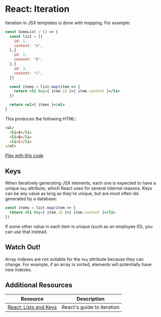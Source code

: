 # React: Iteration

Iteration in JSX templates is done with mapping. For example:

```jsx
const SomeList = () => {
  const list = [{
    id: 1,
    content: "A",
  },{
    id: 2,
    content: "B",
  },{
    id: 3,
    content: "C",
  }]

  const items = list.map(item => {
    return <li key={ item.id }>{ item.content }</li>
  })

  return <ul>{ items }</ul>
}
```

This produces the following HTML:

```html
<ul>
  <li>A</li>
  <li>B</li>
  <li>C</li>
</ul>
```

[Play with this code](https://codesandbox.io/s/loving-carson-uthpx)

## Keys

When iteratively generating JSX elements, each one is expected to have a unique `key` attribute, which React uses for several internal reasons. Keys can be any value as long as they're unique, but are most often ids generated by a database:

```jsx
const items = list.map(item => {
  return <li key={ item.id }>{ item.content }</li>
})
```

If some other value in each item is unique (such as an employee ID), you can use that instead.

## Watch Out!

Array indexes are not suitable for the `key` attribute because they can change. For example, if an array is sorted, elements will potentially have new indexes.

## Additional Resources

| Resource | Description |
| --- | --- |
| [React: Lists and Keys](https://reactwithhooks.netlify.app/docs/lists-and-keys.html) | React's guide to iteration |
